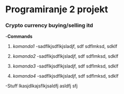 <h1>Programiranje 2 projekt</h1>
<h3>Crypto currency buying/selling itd</h3>

-**Commands**
 1. *komanda1*
    -sadflkjsdflkjsladjf, sdf sdflmksd, sdklf
    
 2. *komanda2*
    -sadflkjsdflkjsladjf, sdf sdflmksd, sdklf

 3. *komanda3*
    -sadflkjsdflkjsladjf, sdf sdflmksd, sdklf

 4. *komanda4*
    -sadflkjsdflkjsladjf, sdf sdflmksd, sdklf

-Stuff
 lkasjdlkajsflkjsaldfj asldfj sfj